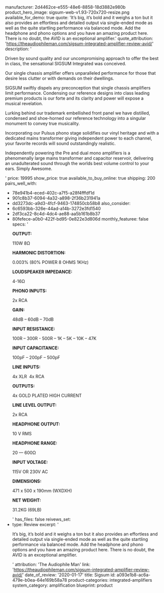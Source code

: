 manufacturer: 2d4462ce-e555-48e6-8858-18d3882e980b
product_hero_image: sigsum-web-v1.93-720x720-resize.png
available_for_demo: true
quote: 'It’s big, it’s bold and it weighs a ton but it also provides an effortless and detailed output via single-ended mode as well as the quite startling performance via balanced mode. Add the headphone and phono options and you have an amazing product here. There is no doubt, the AVID is an exceptional amplifier.'
quote_attribution: 'https://theaudiophileman.com/sigsum-integrated-amplifier-review-avid/'
description: '<p>Driven by sound quality and our uncompromising approach to offer the best in class, the sensational SIGSUM Integrated was conceived.</p><p>Our single chassis amplifier offers unparalleled performance for those that desire less clutter or with demands on their dwellings.</p><p>SIGSUM swiftly dispels any preconception that single chassis amplifiers limit performance. Condensing our reference designs into class leading premium products is our forte and its clarity and power will expose a musical revelation.</p><p>Lurking behind our trademark embellished front panel we have distilled, condensed and shoe-horned our reference technology into a singular monument to convey true musicality.</p><p>Incorporating our Pulsus phono stage solidifies our vinyl heritage and with a dedicated mains transformer giving independent power to each channel, your favorite records will sound outstandingly realistic.</p><p>Independently powering the Pre and dual mono amplifiers is a phenomenally large mains transformer and capacitor reservoir, delivering an unadulterated sound through the worlds best volume control to your ears. Simply Awesome.&nbsp;&nbsp;</p>'
price: 19995
show_price: true
available_to_buy_online: true
shipping: 200
pairs_well_with:
  - 78e941b4-eced-402c-a7f5-a28f4fffdf1d
  - 901c8b37-6094-4a32-a898-2f36b231941a
  - dd3273dc-a9d3-4fcf-9463-174850cb58b8
also_consider:
  - 6c6593bb-326e-44ad-a14b-3272e3fd1540
  - 2df3ca22-8c4d-4dc4-ae88-aa5b161b8b37
  - 80fefece-a0b0-422f-bd95-0e822e3d806d
monthly_featuree: false
specs: '<p><strong>OUTPUT:</strong></p><p>110W 8Ω</p><p><strong>HARMONIC DISTORTION:</strong></p><p>0.003% (80% POWER 8 OHMS 1KHz)</p><p><strong>LOUDSPEAKER IMPEDANCE:</strong></p><p>4-16Ω</p><p><strong>PHONO INPUTS:</strong></p><p>2x RCA</p><p><strong>GAIN:</strong></p><p>48dB – 60dB – 70dB</p><p><strong>INPUT RESISTANCE:</strong></p><p>100R – 300R - 500R – 1K – 5K – 10K – 47K</p><p><strong>INPUT CAPACITANCE:</strong></p><p>100pF – 200pF – 500pF</p><p><strong>LINE INPUTS:</strong></p><p>4x XLR &nbsp;4x RCA</p><p><strong>OUTPUTS:</strong></p><p>4x GOLD PLATED HIGH CURRENT</p><p><strong>LINE LEVEL OUTPUT:</strong></p><p>2x RCA</p><p><strong>HEADPHONE OUTPUT:</strong></p><p>10 V RMS</p><p><strong>HEADPHONE RANGE:</strong></p><p>20 — 600Ω</p><p><strong>INPUT VOLTAGE:</strong></p><p>115V OR 230V AC</p><p><strong>DIMENSIONS:</strong></p><p>471 x 500 x 190mm (WXDXH)</p><p><strong>NET WEIGHT:</strong></p><p>31.2KG (69LB)</p>'
has_files: false
reivews_set:
  -
    type: Review
    excerpt: '<p>It’s big, it’s bold and it weighs a ton but it also provides an effortless and detailed output via single-ended mode as well as the quite startling performance via balanced mode. Add the headphone and phono options and you have an amazing product here. There is no doubt, the AVID is an exceptional amplifier.&nbsp;&nbsp;</p>'
    attribution: 'The Audiophile Man'
    link: 'https://theaudiophileman.com/sigsum-integrated-amplifier-review-avid/'
    date_of_review: '2020-01-17'
title: Sigsum
id: a093e1b8-ac6a-479e-b0ea-64e169b58a78
product-categories: integrated-amplifiers
system_category: amplification
blueprint: product
